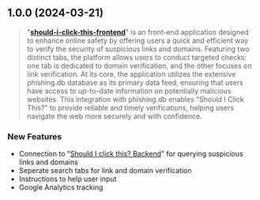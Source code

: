 ## 1.0.0 (2024-03-21)

> "**[should-i-click-this-frontend](https://github.com/vatdaell/should-i-click-this-frontend)**" is an front-end application designed to enhance online safety by offering users a quick and efficient way to verify the security of suspicious links and domains. Featuring two distinct tabs, the platform allows users to conduct targeted checks: one tab is dedicated to domain verification, and the other focuses on link verification. At its core, the application utilizes the extensive phishing.db database as its primary data feed, ensuring that users have access to up-to-date information on potentially malicious websites. This integration with phishing.db enables "Should I Click This?" to provide reliable and timely verifications, helping users navigate the web more securely and with confidence.

### New Features

* Connection to "[Should I click this? Backend](https://github.com/vatdaell/should-i-click-this)" for querying suspicious links and domains
* Seperate search tabs for link and domain verification
* Instructions to help user input
* Google Analytics tracking
